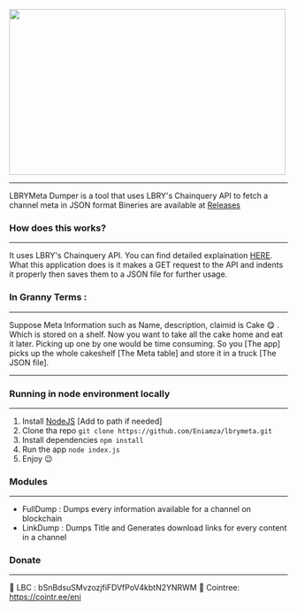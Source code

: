 <img src="https://upload.wikimedia.org/wikipedia/commons/thumb/4/4c/Dumper_logo.svg/1200px-Dumper_logo.svg.png" width="500" height="300">

-------------------

LBRYMeta Dumper is a tool that uses LBRY's Chainquery API to fetch a channel meta in JSON format
Bineries are available at [Releases](https://github.com/Eniamza/lbrymeta/releases)

### How does this works?

-------------------

It uses LBRY's Chainquery API. You can find detailed explaination [HERE](https://lbry.com/news/what-is-chainquery). 
What this application does is it makes a GET request to the API and indents it properly then saves them to a JSON file for further usage.

### In Granny Terms :

-------------------
Suppose Meta Information such as Name, description, claimid is Cake :yum: . Which is stored on a shelf. Now you want to take all the cake home and eat it later. Picking up one by one would be time consuming. So you [The app] picks up the whole cakeshelf [The Meta table] and store it in a truck [The JSON file].

-------------------
### Running in node environment locally 

-------------------

1. Install [NodeJS](https://nodejs.org/en/download/) [Add to path if needed]
2. Clone tha repo `git clone https://github.com/Eniamza/lbrymeta.git`
3. Install dependencies `npm install`
4. Run the app `node index.js`
5. Enjoy :wink:

### Modules

--------------------

- FullDump : Dumps every information available for a channel on blockchain 
- LinkDump : Dumps Title and Generates download links for every content in a channel 

### Donate

--------------------

📗 LBC : bSnBdsuSMvzozjfiFDVfPoV4kbtN2YNRWM
🌲 Cointree: https://cointr.ee/eni
